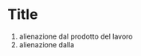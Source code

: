 # Title

1. alienazione dal prodotto del lavoro
2. alienazione dalla 
<!--stackedit_data:
eyJoaXN0b3J5IjpbLTE1ODM5Nzg2NzZdfQ==
-->